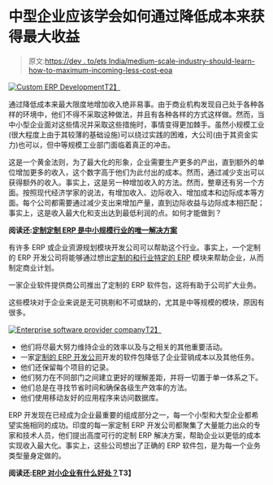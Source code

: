 # 中型企业应该学会如何通过降低成本来获得最大收益

> 原文:[https://dev . to/ets India/medium-scale-industry-should-learn-how-to-maximum-incoming-less-cost-eoa](https://dev.to/etsindia/medium-scale-industry-should-learn-how-to-maximize-revenue-by-incurring-lesser-cost-eoa)

[![Custom ERP Development](../Images/884fbbc4bf8c587e5554193981474b1f.png)T2】](https://thepracticaldev.s3.amazonaws.com/i/ar9xp2n99mgeoge9ptbg.png)

通过降低成本来最大限度地增加收入绝非易事。由于商业机构发现自己处于各种各样的环境中，他们不得不采取这种做法，并且有各种各样的方式这样做。然而，当中小型企业面对这些情况并采取这些措施时，事情变得更加棘手。虽然小规模工业(很大程度上由于其较薄的基础设施)可以绕过实践的困难，大公司(由于其资金实力)也可以，但中等规模工业部门面临着真正的冲击。

这是一个黄金法则，为了最大化的形象，企业需要生产更多的产出，直到额外的单位增加更多的收入，这个数字高于他们为此付出的成本。然而，通过减少支出可以获得额外的收入。事实上，这是另一种增加收入的方法。然而，整章还有另一个方面。按照现代经济学家的说法，有增加收入、边际收入、增加成本和边际成本等方面。每个公司都需要通过减少支出来增加产量，直到边际收益与边际成本相匹配；事实上，这是收入最大化和支出达到最低利润的点。如何才能做到？

**阅读还:[定制定制 ERP 是中小规模行业的唯一解决方案](https://etsindia-software-development.blogspot.in/2017/10/custom-erp-is-only-solution-for-small_91.html)**

有许多 ERP 或企业资源规划模块开发公司可以帮助这个行业。事实上，一个定制的 ERP 开发公司将能够通过想出[定制的和行业特定的 ERP](http://theetsindia.com/blog-details/1277/What-Benefits-You-Will-Get-If-You-Choose-Customized-ERP-Development-Services?) 模块来帮助企业，从而制定商业计划。

一家企业软件提供商公司推出了定制的 ERP 软件包，这将有助于公司扩大业务。

这些模块对于企业来说是无可挑剔和不可或缺的，尤其是中等规模的模块，原因有很多。

[![Enterprise software provider company](../Images/1e53793dd0112a200e1254c857276cc3.png)T2】](https://thepracticaldev.s3.amazonaws.com/i/9c4002hmnkrhrakdz5pp.jpg)

*   他们将尽最大努力维持企业的效率以及与之相关的其他重要活动。
*   一家[定制的 ERP 开发公司](http://theetsindia.com/enterprise-solutions)开发的软件包降低了企业营销成本以及其他任务。
*   他们还保留每个项目的记录。
*   他们努力在不同部门之间建立更好的理解差距，并将一切置于单一体系之下。
*   他们总是在寻找节省时间和确保各级生产效率的方法。
*   他们使用移动友好的应用程序来访问数据库。

ERP 开发现在已经成为企业最重要的组成部分之一，每一个小型和大型企业都希望实施相同的成功。印度的每一家定制 ERP 开发公司都聚集了大量能力出众的专家和技术人员，他们提出高度可行的定制 ERP 解决方案，帮助企业以更低的成本实现收入最大化。事实上，这些公司想出了正确的 ERP 软件包，是为每一个业务类型量身定做的。

**阅读还:[ERP 对小企业有什么好处？](http://theetsindia.com/blog-details/1301/What-is-the-Benefits-of-ERP-for-Small-Businesses?)T3】**